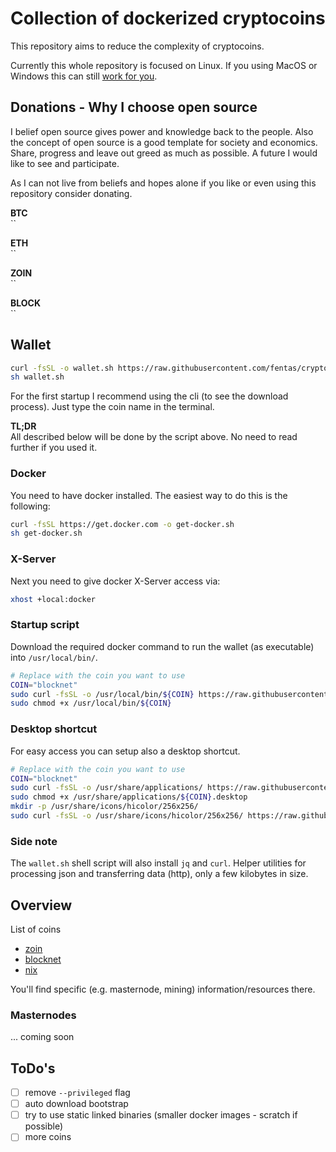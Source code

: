 # Collection of dockerized cryptocoins

This repository aims to reduce the complexity of cryptocoins.

Currently this whole repository is focused on Linux. If you using MacOS or Windows this can still [work for you](http://somatorio.org/en/post/running-gui-apps-with-docker/).

## Donations - Why I choose open source

I belief open source gives power and knowledge back to the people. Also the concept of open source is a good template for society and economics. Share, progress and leave out greed as much as possible. A future I would like to see and participate.

As I can not live from beliefs and hopes alone if you like or even using this repository consider donating.

**BTC** \
``

**ETH** \
``

**ZOIN** \
``

**BLOCK** \
``

## Wallet

```bash
curl -fsSL -o wallet.sh https://raw.githubusercontent.com/fentas/crypto/master/wallet.sh
sh wallet.sh
```

For the first startup I recommend using the cli (to see the download process). Just type the coin name in the terminal.

**TL;DR** \
All described below will be done by the script above. No need to read further if you used it.

### Docker

You need to have docker installed. The easiest way to do this is the following:

```bash
curl -fsSL https://get.docker.com -o get-docker.sh
sh get-docker.sh
```

### X-Server

Next you need to give docker X-Server access via:

```bash
xhost +local:docker
```

### Startup script

Download the required docker command to run the wallet (as executable) into `/usr/local/bin/`.

```bash
# Replace with the coin you want to use
COIN="blocknet"
sudo curl -fsSL -o /usr/local/bin/${COIN} https://raw.githubusercontent.com/fentas/crypto/master/${COIN}/wallet/bin/${COIN}
sudo chmod +x /usr/local/bin/${COIN}
```

### Desktop shortcut

For easy access you can setup also a desktop shortcut.

```bash
# Replace with the coin you want to use
COIN="blocknet"
sudo curl -fsSL -o /usr/share/applications/ https://raw.githubusercontent.com/fentas/crypto/master/${COIN}/wallet/${COIN}.desktop
sudo chmod +x /usr/share/applications/${COIN}.desktop
mkdir -p /usr/share/icons/hicolor/256x256/
sudo curl -fsSL -o /usr/share/icons/hicolor/256x256/ https://raw.githubusercontent.com/fentas/crypto/master/${COIN}/${COIN}.png
```

### Side note

The `wallet.sh` shell script will also install `jq` and `curl`. Helper utilities for processing json and transferring data (http), only a few kilobytes in size.

## Overview

List of coins

- [zoin](/zoin)
- [blocknet](/blocknet)
- [nix](/nix)

You'll find specific (e.g. masternode, mining) information/resources there.

### Masternodes

... coming soon

## ToDo's

- [ ] remove `--privileged` flag
- [ ] auto download bootstrap
- [ ] try to use static linked binaries (smaller docker images - scratch if possible)
- [ ] more coins